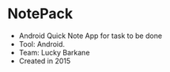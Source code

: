 # NotePack
- Android Quick Note App for task to be done 
- Tool: Android.
- Team: Lucky Barkane
- Created in 2015
